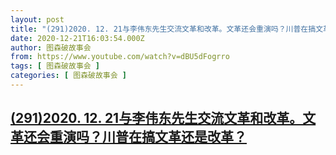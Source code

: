 ```yaml
---
layout: post
title: "(291)2020. 12. 21与李伟东先生交流文革和改革。文革还会重演吗？川普在搞文革还是改革？"
date: 2020-12-21T16:03:54.000Z
author: 图森破故事会
from: https://www.youtube.com/watch?v=dBU5dFogrro
tags: [ 图森破故事会 ]
categories: [ 图森破故事会 ]
---
```

<!--1608566634000-->
[(291)2020. 12. 21与李伟东先生交流文革和改革。文革还会重演吗？川普在搞文革还是改革？](https://www.youtube.com/watch?v=dBU5dFogrro)
------

<div>

</div>
